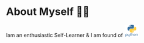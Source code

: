 # About Myself 🙋‍♀️ 
Iam an enthusiastic Self-Learner & I am found of <img src="https://github.com/devicons/devicon/blob/master/icons/python/python-original-wordmark.svg" title="Python" alt="Python" width="40" height="35"/>&nbsp;

<!--- 👋 Hi, I’m Jayapriya.
- 👀 I’m interested in Web desiging and I have a keen interest towards it.
- 🌱 I’m currently learning Java, C++, Machine learing and also about App Development.
- 👨‍💻 I’m looking to collaborate on projects related to Front-End development.
- 📫 Reach me out @ www.linkedin.com/in/m-jayapriya


# Languages & Tools am familiar with :

<div>
  <img src="https://github.com/devicons/devicon/blob/master/icons/python/python-original-wordmark.svg" title="Python" alt="Python" width="60" height="60"/>&nbsp;
  <img src="https://github.com/devicons/devicon/blob/master/icons/c/c-original.svg" title="C" alt="C" width="60" height="60"/>&nbsp;
  <img src="https://github.com/devicons/devicon/blob/master/icons/html5/html5-original.svg" title="HTML5" alt="HTML" width="60" height="60"/>&nbsp;
  <img src="https://github.com/devicons/devicon/blob/master/icons/css3/css3-plain-wordmark.svg"  title="CSS3" alt="CSS" width="60" height="60"/>&nbsp;
  <!--<img src="https://github.com/devicons/devicon/blob/master/icons/javascript/javascript-original.svg" title="JavaScript" alt="JavaScript" width="60" height="60"/>&nbsp;-->
 <!-- <img src="https://github.com/devicons/devicon/blob/master/icons/mysql/mysql-original-wordmark.svg" title="MySQL"  alt="MySQL" width="60" height="60"/>&nbsp;
  <img src="https://github.com/devicons/devicon/blob/master/icons/git/git-original-wordmark.svg" title="Git" **alt="Git" width="60" height="60"/>&nbsp;
  <img src="https://www.pngkey.com/png/detail/178-1787508_github-icon-download-at-icons8-white-github-icon.png" title="GitHub"  alt="GitHub" width="60" height="60"/>&nbsp;
  <img src="https://github.com/devicons/devicon/blob/master/icons/pycharm/pycharm-plain-wordmark.svg" title="PyCharm" alt="PyCharm" width="60" height="60"/>&nbsp;
  <img src="https://github.com/devicons/devicon/blob/master/icons/vscode/vscode-original.svg" title="vscode" alt="vscode" width="60" height="60"/>&nbsp;
  <img src="https://github.com/devicons/devicon/blob/master/icons/canva/canva-original.svg" title="Canva" alt="Canva" width="60" height="60"/>&nbsp;
   
</div>
-->
<!---<img height="180em" src="https://github-readme-stats.vercel.app/api?username=jayapriya-08&show_icons=true&hide_border=true&&count_private=true&include_all_commits=true" />
<h2> Reach out me at
  
  </h2>
-->
<!---
jayapriya-08/jayapriya-08 is a ✨ special ✨ repository because its `README.md` (this file) appears on your GitHub profile.
You can click the Preview link to take a look at your changes.
--->
